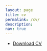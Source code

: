 ```yaml
---
layout: page
title: cv
permalink: /cv/
description:
nav: true
---
```



- [Download CV ](/assets/pdf/malhar.pdf)


<br>


<object data="{{ site.url }}{{ site.baseurl }}/assets/pdf/malhar.pdf" width="100%" 
height="600" type="application/pdf"></object>



